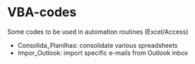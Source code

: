 # VBA-codes
Some codes to be used in automation routines (Excel/Access)

- Consolida_Planilhas: consolidate various spreadsheets
- Impor_Outlook: import specific e-mails from Outlook inbox
